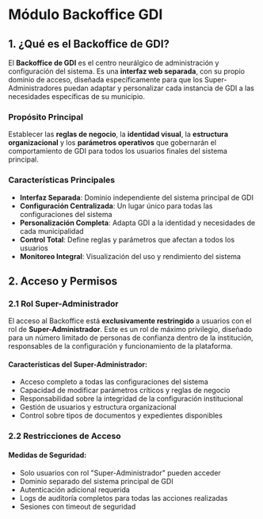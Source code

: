 # Módulo Backoffice GDI

## 1. ¿Qué es el Backoffice de GDI?

El **Backoffice de GDI** es el centro neurálgico de administración y configuración del sistema. Es una **interfaz web separada**, con su propio dominio de acceso, diseñada específicamente para que los Super-Administradores puedan adaptar y personalizar cada instancia de GDI a las necesidades específicas de su municipio.

### Propósito Principal

Establecer las **reglas de negocio**, la **identidad visual**, la **estructura organizacional** y los **parámetros operativos** que gobernarán el comportamiento de GDI para todos los usuarios finales del sistema principal.

### Características Principales

- **Interfaz Separada**: Dominio independiente del sistema principal de GDI
- **Configuración Centralizada**: Un lugar único para todas las configuraciones del sistema
- **Personalización Completa**: Adapta GDI a la identidad y necesidades de cada municipalidad
- **Control Total**: Define reglas y parámetros que afectan a todos los usuarios
- **Monitoreo Integral**: Visualización del uso y rendimiento del sistema

## 2. Acceso y Permisos

### 2.1 Rol Super-Administrador

El acceso al Backoffice está **exclusivamente restringido** a usuarios con el rol de **Super-Administrador**. Este es un rol de máximo privilegio, diseñado para un número limitado de personas de confianza dentro de la institución, responsables de la configuración y funcionamiento de la plataforma.

#### Características del Super-Administrador:

- Acceso completo a todas las configuraciones del sistema
- Capacidad de modificar parámetros críticos y reglas de negocio
- Responsabilidad sobre la integridad de la configuración institucional
- Gestión de usuarios y estructura organizacional
- Control sobre tipos de documentos y expedientes disponibles

### 2.2 Restricciones de Acceso

#### Medidas de Seguridad:

- Solo usuarios con rol "Super-Administrador" pueden acceder
- Dominio separado del sistema principal de GDI
- Autenticación adicional requerida
- Logs de auditoría completos para todas las acciones realizadas
- Sesiones con timeout de seguridad